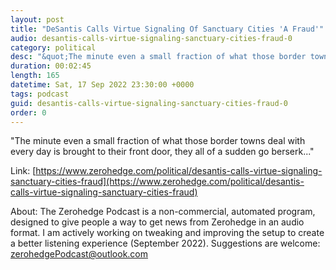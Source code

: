 ```yaml
---
layout: post
title: "DeSantis Calls Virtue Signaling Of Sanctuary Cities 'A Fraud'"
audio: desantis-calls-virtue-signaling-sanctuary-cities-fraud-0
category: political
desc: "&quot;The minute even a small fraction of what those border towns deal with every day is brought to their front door, they all of a sudden go berserk...&quot;"
duration: 00:02:45
length: 165
datetime: Sat, 17 Sep 2022 23:30:00 +0000
tags: podcast
guid: desantis-calls-virtue-signaling-sanctuary-cities-fraud-0
order: 0
---
```

&quot;The minute even a small fraction of what those border towns deal with every day is brought to their front door, they all of a sudden go berserk...&quot;

Link: [https://www.zerohedge.com/political/desantis-calls-virtue-signaling-sanctuary-cities-fraud](https://www.zerohedge.com/political/desantis-calls-virtue-signaling-sanctuary-cities-fraud)

About: The Zerohedge Podcast is a non-commercial, automated program, designed to give people a way to get news from Zerohedge in an audio format.  I am actively working on tweaking and improving the setup to create a better listening experience (September 2022).  Suggestions are welcome: [zerohedgePodcast@outlook.com](mailto:zerohedgePodcast@outlook.com)